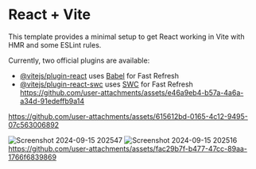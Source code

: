 # React + Vite

This template provides a minimal setup to get React working in Vite with HMR and some ESLint rules.

Currently, two official plugins are available:

- [@vitejs/plugin-react](https://github.com/vitejs/vite-plugin-react/blob/main/packages/plugin-react/README.md) uses [Babel](https://babeljs.io/) for Fast Refresh
- [@vitejs/plugin-react-swc](https://github.com/vitejs/vite-plugin-react-swc) uses [SWC](https://swc.rs/) for Fast Refresh
https://github.com/user-attachments/assets/e46a9eb4-b57a-4a6a-a34d-91edeffb9a14


https://github.com/user-attachments/assets/615612bd-0165-4c12-9495-07c563006892

![Screenshot 2024-09-15 202547](https://github.com/user-attachments/assets/20fdb732-5c6e-4a66-b04f-d70925e3e46d)
![Screenshot 2024-09-15 202516](https://github.com/user-attachments/assets/cf432c55-e807-481f-97de-656c53a35b3b)
https://github.com/user-attachments/assets/fac29b7f-b477-47cc-89aa-1766f6839869

